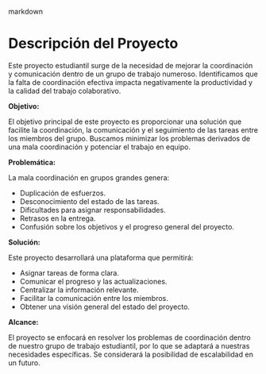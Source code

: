 markdown
# Descripción del Proyecto

Este proyecto estudiantil surge de la necesidad de mejorar la coordinación y comunicación dentro de un grupo de trabajo numeroso.  Identificamos que la falta de coordinación efectiva impacta negativamente la productividad y la calidad del trabajo colaborativo.

**Objetivo:**

El objetivo principal de este proyecto es proporcionar una solución que facilite la coordinación, la comunicación y el seguimiento de las tareas entre los miembros del grupo. Buscamos minimizar los problemas derivados de una mala coordinación y potenciar el trabajo en equipo.

**Problemática:**

La mala coordinación en grupos grandes genera:

*   Duplicación de esfuerzos.
*   Desconocimiento del estado de las tareas.
*   Dificultades para asignar responsabilidades.
*   Retrasos en la entrega.
*   Confusión sobre los objetivos y el progreso general del proyecto.

**Solución:**

Este proyecto desarrollará una plataforma que permitirá:

*   Asignar tareas de forma clara.
*   Comunicar el progreso y las actualizaciones.
*   Centralizar la información relevante.
*   Facilitar la comunicación entre los miembros.
*   Obtener una visión general del estado del proyecto.

**Alcance:**

El proyecto se enfocará en resolver los problemas de coordinación dentro de nuestro grupo de trabajo estudiantil, por lo que se adaptará a nuestras necesidades específicas. Se considerará la posibilidad de escalabilidad en un futuro.
